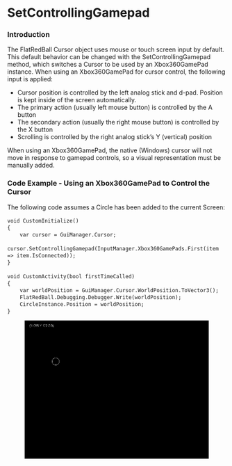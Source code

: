 # SetControllingGamepad

### Introduction

The FlatRedBall Cursor object uses mouse or touch screen input by default. This default behavior can be changed with the SetControllingGamepad method, which switches a Cursor to be used by an Xbox360GamePad instance. When using an Xbox360GamePad for cursor control, the following input is applied:

* Cursor position is controlled by the left analog stick and d-pad. Position is kept inside of the screen automatically.
* The primary action (usually left mouse button) is controlled by the A button
* The secondary action (usually the right mouse button) is controlled by the X button
* Scrolling is controlled by the right analog stick’s Y (vertical) position

When using an Xbox360GamePad, the native (Windows) cursor will not move in response to gamepad controls, so a visual representation must be manually added.

### Code Example - Using an Xbox360GamePad to Control the Cursor

The following code assumes a Circle has been added to the current Screen:

```
void CustomInitialize()
{
    var cursor = GuiManager.Cursor;
    cursor.SetControllingGamepad(InputManager.Xbox360GamePads.First(item => item.IsConnected));
}

void CustomActivity(bool firstTimeCalled)
{
    var worldPosition = GuiManager.Cursor.WorldPosition.ToVector3();
    FlatRedBall.Debugging.Debugger.Write(worldPosition);
    CircleInstance.Position = worldPosition;
}
```

<figure><img src="../../../../.gitbook/assets/2022-10-27_14-38-33.gif" alt=""><figcaption></figcaption></figure>
